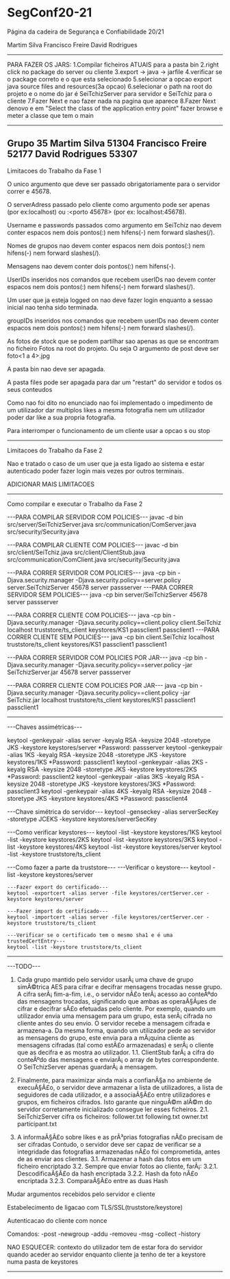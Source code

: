# SegConf20-21
Página da cadeira de Segurança e Confiabilidade 20/21 

Martim Silva 
Francisco Freire
David Rodrigues

----------------------

PARA FAZER OS JARS:
1.Compilar ficheiros ATUAIS para a pasta bin
2.right click no package do server ou cliente
3.export -> java -> jarfile
4.verificar se o package correto e o que esta selecionado
5.selecionar a opcao export java source files and resources(3a opcao)
6.selecionar o path na root do projeto e o nome do jar é SeiTchizServer para servidor e SeiTchiz para o cliente
7.Fazer Next e nao fazer nada na pagina que aparece
8.Fazer Next denovo e em "Select the class of the application entry point" fazer browse
e meter a classe que tem o main

----------------------
Grupo 35
Martim Silva 51304
Francisco Freire 52177
David Rodrigues 53307
----------------------
Limitacoes do Trabalho da Fase 1

O unico argumento que deve ser passado obrigatoriamente para o servidor correr e 45678.

O serverAdress passado pelo cliente como argumento pode ser apenas <endereco IP> (por ex:localhost) ou <endereco IP>:<porto 45678> (por ex: localhost:45678).

Username e passwords passados como argumento em SeiTchiz nao devem conter espacos nem dois pontos(:) nem hifens(-) nem forward slashes(/).

Nomes de grupos nao devem conter espacos nem dois pontos(:) nem hifens(-) nem forward slashes(/).

Mensagens nao devem conter dois pontos(:) nem hifens(-).

UserIDs inseridos nos comandos que recebem userIDs nao devem conter espacos nem dois pontos(:) nem hifens(-) nem forward slashes(/).

Um user que ja esteja logged on nao deve fazer login enquanto a sessao inicial nao tenha sido terminada.

groupIDs inseridos nos comandos que recebem userIDs nao devem conter espacos nem dois pontos(:) nem hifens(-) nem forward slashes(/).

As fotos de stock que se podem partilhar sao apenas as que se encontram no ficheiro Fotos na root do projeto.
Ou seja O argumento <photo> de post deve ser foto<1 a 4>.jpg

A pasta bin nao deve ser apagada.

A pasta files pode ser apagada para dar um "restart" do servidor e todos os seus conteudos

Como nao foi dito no enunciado nao foi implementado o impedimento de um utilizador dar multiplos likes a mesma fotografia nem um utilizador poder dar like a sua propria fotografia.

Para interromper o funcionamento de um cliente usar a opcao s ou stop

----------------------
Limitacoes do Trabalho da Fase 2

Nao e tratado o caso de um user que ja esta ligado ao sistema e estar autenticado poder fazer login mais vezes por outros terminais. 

ADICIONAR MAIS LIMITACOES

----------------------
Como compilar e executar o Trabalho da Fase 2

---PARA COMPILAR SERVIDOR COM POLICIES---
javac -d bin src/server/SeiTchizServer.java src/communication/ComServer.java src/security/Security.java

---PARA COMPILAR CLIENTE COM POLICIES---
javac -d bin src/client/SeiTchiz.java src/client/ClientStub.java src/communication/ComClient.java src/security/Security.java

---PARA CORRER SERVIDOR COM POLICIES---
java -cp bin -Djava.security.manager -Djava.security.policy==server.policy server.SeiTchizServer 45678 server passserver
---PARA CORRER SERVIDOR SEM POLICIES---
java -cp bin server/SeiTchizServer 45678 server passserver

---PARA CORRER CLIENTE COM POLICIES---
java -cp bin -Djava.security.manager -Djava.security.policy==client.policy client.SeiTchiz localhost truststore/ts_client keystores/KS1 passclient1 passclient1
---PARA CORRER CLIENTE SEM POLICIES---
java -cp bin client.SeiTchiz localhost truststore/ts_client keystores/KS1 passclient1 passclient1

---PARA CORRER SERVIDOR COM POLICIES POR JAR---
java -cp bin -Djava.security.manager -Djava.security.policy==server.policy -jar SeiTchizServer.jar 45678 server passserver

---PARA CORRER CLIENTE COM POLICIES POR JAR---
java -cp bin -Djava.security.manager -Djava.security.policy==client.policy -jar SeiTchiz.jar localhost truststore/ts_client keystores/KS1 passclient1 passclient1

----------------------

---Chaves assimétricas---

keytool -genkeypair -alias server -keyalg RSA -keysize 2048 -storetype JKS -keystore keystores/server 
*Password: passserver
keytool -genkeypair -alias 1KS -keyalg RSA -keysize 2048 -storetype JKS -keystore keystores/1KS
*Password: passclient1
keytool -genkeypair -alias 2KS -keyalg RSA -keysize 2048 -storetype JKS -keystore keystores/2KS
*Password: passclient2
keytool -genkeypair -alias 3KS -keyalg RSA -keysize 2048 -storetype JKS -keystore keystores/3KS
*Password: passclient3
keytool -genkeypair -alias 4KS -keyalg RSA -keysize 2048 -storetype JKS -keystore keystores/4KS
*Password: passclient4


---Chave simétrica do servidor--- 
keytool -genseckey -alias serverSecKey -storetype JCEKS -keystore keystores/serverSecKey


---Como verificar keystores---
keytool -list -keystore keystores/1KS
keytool -list -keystore keystores/2KS
keytool -list -keystore keystores/3KS
keytool -list -keystore keystores/4KS
keytool -list -keystore keystores/server
keytool -list -keystore truststore/ts_client


---Como fazer a parte da truststore---
    ---Verificar o keystore---
    keytool -list -keystore keystores/server

    ---Fazer export do certificado---
    keytool -exportcert -alias server -file keystores/certServer.cer -keystore keystores/server

    ---Fazer import do certificado--- 
    keytool -importcert -alias server -file keystores/certServer.cer -keystore truststore/ts_client

    ---Verificar se o certificado tem o mesmo sha1 e é uma trustedCertEntry--- 
    keytool -list -keystore truststore/ts_client

----------------------

---TODO---

1. Cada grupo mantido pelo servidor usarÃ¡ uma chave de grupo simÃ©trica AES para cifrar e decifrar mensagens trocadas nesse grupo. A cifra serÃ¡ fim-a-fim, i.e., o servidor nÃ£o terÃ¡ acesso ao conteÃºdo das mensagens trocadas, significando que ambas as operaÃ§Ãµes de cifrar e decifrar sÃ£o efetuadas pelo cliente. Por exemplo, quando um utilizador envia uma mensagem para um grupo, esta serÃ¡ cifrada no cliente antes do seu envio. O servidor recebe a mensagem cifrada e armazena-a. Da mesma forma, quando um utilizador pede ao servidor as mensagens do grupo, este envia para a mÃ¡quina cliente as mensagens cifradas (tal como estÃ£o armazenadas) e serÃ¡ o cliente que as decifra e as mostra ao utilizador.
    1.1. ClientStub farÃ¡ a cifra do conteÃºdo das mensagens e enviarÃ¡ o array de bytes correspondente. O SeiTchizServer apenas guardarÃ¡ a mensagem. 

2. Finalmente, para maximizar ainda mais a confianÃ§a no ambiente de execuÃ§Ã£o, o servidor deve armazenar a lista de utilizadores, a lista de seguidores de cada utilizador, e a associaÃ§Ã£o entre utilizadores e grupos, em ficheiros cifrados. Isto garante que ninguÃ©m alÃ©m do servidor corretamente inicializado consegue ler esses ficheiros. 
    2.1. SeiTchizServer cifra os ficheiros:
            follower.txt
            following.txt
            owner.txt
            participant.txt

3. A informaÃ§Ã£o sobre likes e as prÃ³prias fotografias nÃ£o precisam de ser cifradas Contudo, o servidor deve ser capaz de verificar se a integridade das fotografias armazenadas nÃ£o foi comprometida, antes de as enviar aos clientes.
    3.1. Armazenar a hash das fotos em um ficheiro encriptado
    3.2. Sempre que enviar fotos ao cliente, farÃ¡: 
            3.2.1. DescodificaÃ§Ã£o da hash encriptada
            3.2.2. Hash da foto nÃ£o encriptada
            3.2.3. ComparaÃ§Ã£o entre as duas Hash


Mudar argumentos recebidos pelo servidor e cliente

Estabelecimento de ligacao com TLS/SSL(truststore/keystore)

Autenticacao do cliente com nonce

Comandos:
	-post
	-newgroup
	-addu
	-removeu
	-msg
	-collect
	-history
	
NAO ESQUECER:
contexto do utilizador tem de estar fora do servidor
quando aceder ao servidor enquanto cliente ja tenho de ter a keystore numa pasta de keystores            

----------------------
